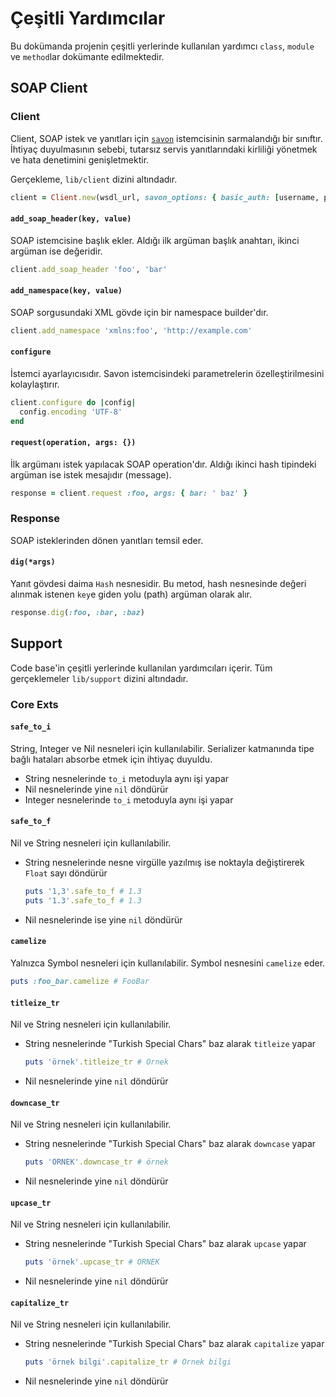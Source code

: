 Çeşitli Yardımcılar
===================

Bu dokümanda projenin çeşitli yerlerinde kullanılan yardımcı `class`, `module` ve `method`lar dokümante edilmektedir.

SOAP Client
-----------

### Client

Client, SOAP istek ve yanıtları için [`savon`](https://savonrb.com) istemcisinin sarmalandığı bir sınıftır. İhtiyaç
duyulmasının sebebi, tutarsız servis yanıtlarındaki kirliliği yönetmek ve hata denetimini genişletmektir.

Gerçekleme, `lib/client` dizini altındadır.

```ruby
client = Client.new(wsdl_url, savon_options: { basic_auth: [username, password] })
```

#### `add_soap_header(key, value)`

SOAP istemcisine başlık ekler. Aldığı ilk argüman başlık anahtarı, ikinci argüman ise değeridir.

```ruby
client.add_soap_header 'foo', 'bar'
```

#### `add_namespace(key, value)`

SOAP sorgusundaki XML gövde için bir namespace builder'dır.

```ruby
client.add_namespace 'xmlns:foo', 'http://example.com'
```

#### `configure`

İstemci ayarlayıcısıdır. Savon istemcisindeki parametrelerin özelleştirilmesini kolaylaştırır.

```ruby
client.configure do |config|
  config.encoding 'UTF-8'
end
```

#### `request(operation, args: {})`

İlk argümanı istek yapılacak SOAP operation'dır. Aldığı ikinci hash tipindeki argüman ise istek mesajıdır (message).

```ruby
response = client.request :foo, args: { bar: ' baz' }
```

### Response

SOAP isteklerinden dönen yanıtları temsil eder.

#### `dig(*args)`

Yanıt gövdesi daima `Hash` nesnesidir. Bu metod, hash nesnesinde değeri alınmak istenen `key`e giden yolu (path)
argüman olarak alır.

```ruby
response.dig(:foo, :bar, :baz)
```

Support
-------

Code base'in çeşitli yerlerinde kullanılan yardımcıları içerir. Tüm gerçeklemeler `lib/support` dizini altındadır.

### Core Exts

#### `safe_to_i`

String, Integer ve Nil nesneleri için kullanılabilir. Serializer katmanında tipe bağlı hataları absorbe etmek için
ihtiyaç duyuldu.

- String nesnelerinde `to_i` metoduyla aynı işi yapar
- Nil nesnelerinde yine `nil` döndürür
- Integer nesnelerinde `to_i` metoduyla aynı işi yapar

#### `safe_to_f`

Nil ve String nesneleri için kullanılabilir.

- String nesnelerinde nesne virgülle yazılmış ise noktayla değiştirerek `Float` sayı döndürür

  ```ruby
  puts '1,3'.safe_to_f # 1.3
  puts '1.3'.safe_to_f # 1.3
  ```

- Nil nesnelerinde ise yine `nil` döndürür

#### `camelize`

Yalnızca Symbol nesneleri için kullanılabilir. Symbol nesnesini `camelize` eder.

```ruby
puts :foo_bar.camelize # FooBar
```

#### `titleize_tr`

Nil ve String nesneleri için kullanılabilir.

- String nesnelerinde "Turkish Special Chars" baz alarak `titleize` yapar

  ```ruby
  puts 'örnek'.titleize_tr # Örnek
  ```

- Nil nesnelerinde yine `nil` döndürür

#### `downcase_tr`

Nil ve String nesneleri için kullanılabilir.

- String nesnelerinde "Turkish Special Chars" baz alarak `downcase` yapar

  ```ruby
  puts 'ÖRNEK'.downcase_tr # örnek
  ```

- Nil nesnelerinde yine `nil` döndürür

#### `upcase_tr`

Nil ve String nesneleri için kullanılabilir.

- String nesnelerinde "Turkish Special Chars" baz alarak `upcase` yapar

  ```ruby
  puts 'örnek'.upcase_tr # ÖRNEK
  ```

- Nil nesnelerinde yine `nil` döndürür

#### `capitalize_tr`

Nil ve String nesneleri için kullanılabilir.

- String nesnelerinde "Turkish Special Chars" baz alarak `capitalize` yapar

  ```ruby
  puts 'örnek bilgi'.capitalize_tr # Örnek bilgi
  ```

- Nil nesnelerinde yine `nil` döndürür
